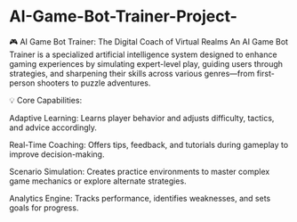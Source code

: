 # AI-Game-Bot-Trainer-Project-

🎮 AI Game Bot Trainer: The Digital Coach of Virtual Realms An AI Game Bot Trainer is a specialized artificial intelligence system designed to enhance gaming experiences by simulating expert-level play, guiding users through strategies, and sharpening their skills across various genres—from first-person shooters to puzzle adventures.

💡 Core Capabilities:

Adaptive Learning: Learns player behavior and adjusts difficulty, tactics, and advice accordingly.

Real-Time Coaching: Offers tips, feedback, and tutorials during gameplay to improve decision-making.

Scenario Simulation: Creates practice environments to master complex game mechanics or explore alternate strategies.

Analytics Engine: Tracks performance, identifies weaknesses, and sets goals for progress.
